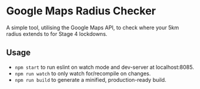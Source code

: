 # Google Maps Radius Checker
A simple tool, utilising the Google Maps API, to check where your 5km radius extends to for Stage 4 lockdowns.

## Usage
* `npm start` to run eslint on watch mode and dev-server at localhost:8085.
* `npm run watch` to only watch for/recompile on changes.
* `npm run build` to generate a minified, production-ready build.